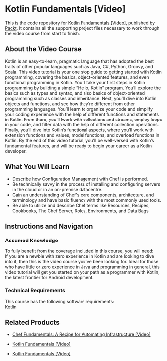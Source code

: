 # Kotlin Fundamentals [Video]
This is the code repository for [Kotlin Fundamentals [Video]](https://www.packtpub.com/application-development/kotlin-fundamentals-video?utm_source=github&utm_medium=repository&utm_campaign=9781788477260), published by [Packt](https://www.packtpub.com/?utm_source=github). It contains all the supporting project files necessary to work through the video course from start to finish.
## About the Video Course
Kotlin is an easy-to-learn, pragmatic language that has adopted the best traits of other popular languages such as Java, C#, Python, Groovy, and Scala. This video tutorial is your one stop guide to getting started with Kotlin programming, covering the basics, object-oriented features, and even functional programming in Kotlin.
You’ll take your first steps in Kotlin programming by building a simple “Hello, Kotlin” program. You’ll explore the basics such as types and syntax, and also basics of object-oriented programming such as classes and inheritance. Next, you’ll dive into Kotlin objects and functions, and see how they’re different from other programming languages. You’ll learn to organize your code and simplify your coding experience with the help of different functions and statements in Kotlin. From there, you’ll lwork with collections and streams, employ loops in your code, and filter data with the help of different collection operations. 
Finally, you’ll dive into Kotlin’s functional aspects, where you’ll work with extension functions and values, model functions, and overload functions in Kotlin. By the end of this video tutorial, you’ll be well-versed with Kotlin’s fundamental features, and will be ready to begin your career as a Kotlin developer.

<H2>What You Will Learn</H2>
<DIV class=book-info-will-learn-text>
<UL>
<LI>Describe how Configuration Management with Chef is performed. 
<LI>Be technically savvy in the process of installing and configuring servers in the cloud or in an on-premise datacentre. 
<LI>Gain an understanding of Chef's core components, architecture, and terminology and have basic fluency with the most commonly used tools. 
<LI>Be able to utilize and describe Chef terms like Resources, Recipes, Cookbooks, The Chef Server, Roles, Environments, and Data Bags </LI></UL></DIV>

## Instructions and Navigation
### Assumed Knowledge
To fully benefit from the coverage included in this course, you will need:<br/>
If you are a newbie with zero experience in Kotlin and are looking to dive into it, then this is the video course you’ve been looking for. Ideal for those who have little or zero experience in Java and programming in general, this video tutorial will get you started on your path as a programmer with Kotlin, the latest frontier for Android development.	
### Technical Requirements
This course has the following software requirements:<br/>
Kotlin

## Related Products
* [Chef Fundamentals: A Recipe for Automating Infrastructure [Video]](https://www.packtpub.com/application-development/chef-fundamentals-recipe-automating-infrastructure-video?utm_source=github&utm_medium=repository&utm_campaign=9781838824839)

* [Kotlin Fundamentals [Video]](https://www.packtpub.com/application-development/kotlin-fundamentals-video?utm_source=github&utm_medium=repository&utm_campaign=9781788477260)

* [Kotlin Fundamentals [Video]](https://www.packtpub.com/application-development/kotlin-fundamentals-video?utm_source=github&utm_medium=repository&utm_campaign=9781788477260)


